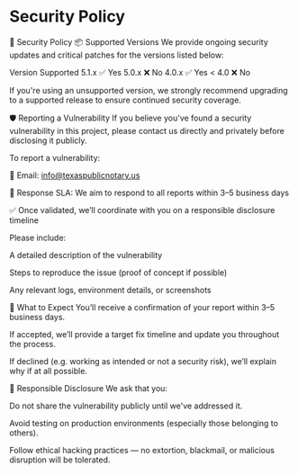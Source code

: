 # Security Policy
🔐 Security Policy
📦 Supported Versions
We provide ongoing security updates and critical patches for the versions listed below:

Version	Supported
5.1.x	✅ Yes
5.0.x	❌ No
4.0.x	✅ Yes
< 4.0	❌ No

If you're using an unsupported version, we strongly recommend upgrading to a supported release to ensure continued security coverage.

🛡️ Reporting a Vulnerability
If you believe you've found a security vulnerability in this project, please contact us directly and privately before disclosing it publicly.

To report a vulnerability:

📧 Email: info@texaspublicnotary.us

📆 Response SLA: We aim to respond to all reports within 3–5 business days

✅ Once validated, we’ll coordinate with you on a responsible disclosure timeline

Please include:

A detailed description of the vulnerability

Steps to reproduce the issue (proof of concept if possible)

Any relevant logs, environment details, or screenshots

🔄 What to Expect
You’ll receive a confirmation of your report within 3–5 business days.

If accepted, we’ll provide a target fix timeline and update you throughout the process.

If declined (e.g. working as intended or not a security risk), we’ll explain why if at all possible.

🙏 Responsible Disclosure
We ask that you:

Do not share the vulnerability publicly until we've addressed it.

Avoid testing on production environments (especially those belonging to others).

Follow ethical hacking practices — no extortion, blackmail, or malicious disruption will be tolerated.

